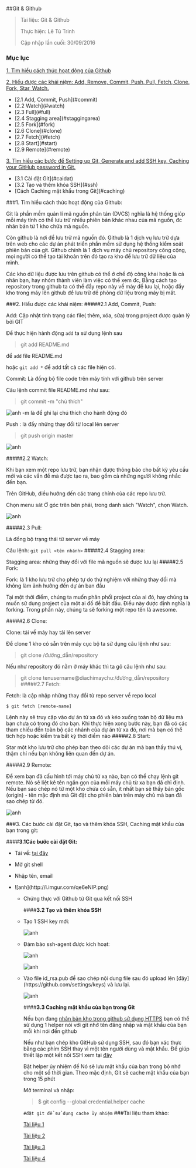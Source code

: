 ##Git & Github

> Tài liệu: Git & Github
> 
> Thực hiện: Lê Tú Trinh
> 
> Cập nhập lần cuối: 30/09/2016

### Mục lục

[1. Tìm hiểu cách thức hoạt động của Github](#hoatdong)

[2. Hiểu được các khái niệm: Add, Remove, Commit, Push, Pull, Fetch, Clone, Fork, Star, Watch.](#khainiem)

  <ul>
  <li>[2.1 Add, Commit, Push](#commit)</li>
  <li>[2.2 Watch](#watch)</li>
  <li>[2.3 Full](#full)</li>
  <li>[2.4 Stagging area](#staggingarea)</li>
  <li>[2.5 Fork](#fork)</li>
  <li>[2.6 Clone](#clone)</li>
  <li>[2.7 Fetch](#fetch)</li>
  <li>[2.8 Start](#start)</li>
  <li>[2.9 Remote](#remote)</li>
  </ul>
  
[3. Tìm hiểu các bước để Setting up Git, Generate and add SSH key, Caching your GitHub password in Git.](#tienhanh)
 <ul>
 <li>[3.1 Cài đặt Git](#caidat)</li>
 <li>[3.2 Tạo và thêm khóa SSH](#ssh)</li>
 <li>[Cách Caching mật khẩu trong Git](#caching)</li>
 </ul>

<a name="hoatdong"></a>
###1. Tìm hiểu cách thức hoạt động của Github:

Git là phần mềm quản lí mã nguồn phân tán (DVCS) nghĩa là hệ thống giúp mỗi máy tính có thể lưu trữ nhiều phiên bản khác nhau của mã nguồn, đc nhân bản từ 1 kho chứa mã nguồn.

Còn github là nơi để lưu trữ mã nguồn đó. Github là 1 dịch vụ lưu trữ dựa trên web cho các dự án phát triển phần mềm sử dụng hệ thống kiểm soát phiên bản của git. Github chính là 1 dịch vụ máy chủ repository công cộng, mọi người có thể tạo tài khoản trên đó tạo ra kho để lưu trữ dữ liệu của mình.

Các kho dữ liệu được lưu trên github có thể ở chế độ công khai hoặc là cá nhân bạn, hay nhóm thành viên làm việc có thể xem đc,  Bằng cách tạo repository trong github ta có thể đẩy repo này về máy để lưu lại, hoặc đẩy kho trong máy lên github để lưu trữ đề phòng dữ liệu trong máy bị mất.

<a name="khainiem"></a>
###2. Hiểu được các khái niệm:
<a name="commit"></a>
#####2.1  Add, Commit, Push:

Add: Cập nhật tình trạng các file( thêm, xóa, sửa) trong project được quản lý bởi GIT

Để thực hiện hành động `add` ta sử dụng lệnh sau

> git add README.md

để `add` file README.md

hoặc `git add *` để add tất cả các file hiện có.

Commit: Là đồng bộ file code trên máy tính với github trên server

Câu lệnh commit file README.md như sau:

> git commit -m "chú thích"

![anh](http://imageshack.com/a/img921/1826/XDsm5K.png)
-m là để ghi lại chú thích cho hành động đó

Push : là đẩy những thay đổi từ local lên server

> git push origin master

![anh](http://imageshack.com/a/img923/8539/C9Mvzx.png)

<a name="watch"></a>
#####2.2 Watch:

Khi bạn xem một repo lưu trữ, bạn nhận được thông báo cho bất kỳ yêu cầu mới  và các vấn đề mà được tạo ra, bao gồm cả những người không nhắc đến bạn.

Trên GitHub, điều hướng đến các trang chính của các repo lưu trữ.

Chọn menu sát Ở góc trên bên phải, trong danh sách "Watch", chọn Watch.

![anh](http://i.imgur.com/HsfCZqO.png)

<a name="pull"></a>
#####2.3 Pull:

Là đồng bộ trạng thái từ server về máy

Câu lệnh:   `git pull <tên nhánh>`
<a name="staggingarea"></a>
#####2.4 Stagging area:

Stagging area: những thay đổi với file mã nguồn sẽ được lưu lại
<a name="fork"></a>
#####2.5 Fork:

Fork: là 1 kho lưu trữ cho phép tự do thử nghiệm với những thay đổi mà không làm ảnh hưởng đến dự án ban đầu

Tại một thời điểm, chúng ta muốn phân phối project của ai đó, hay chúng ta muốn sử dụng project của một ai đố để bắt đầu. Điều này được định nghĩa là forking. Trong phần này, chúng ta sẽ forking một repo tên là awesome.


<a name="clone"></a>
#####2.6 Clone:

Clone: tải về máy hay tải lên server

Để clone 1 kho có sẵn trên máy cục bộ ta sử dụng câu lệnh như sau:

>git clone /đường_dẫn/repository
 
 Nếu như repository đó nằm ở máy khác thì ta gõ câu lệnh như sau:

>git clone tenusername@diachimaychu:/đường_dẫn/repository
<a name="fetch"></a>
#####2.7 Fetch:

Fetch: là cập nhập những thay đổi từ  repo server về repo local

 `$ git fetch [remote-name]`

Lệnh này sẽ truy cập vào dự án từ xa đó và kéo xuống toàn bộ dữ liệu mà bạn chưa có trong đó cho bạn.  Khi thực hiện xong bước này, bạn đã có các tham chiếu đến toàn bộ các nhánh của dự án từ xa đó, nơi mà bạn có thể tích hợp hoặc kiểm tra bất kỳ thời điểm nào
<a name="start"></a>
#####2.8 Start:

Star một kho lưu trữ cho phép bạn theo dõi các dự án mà bạn thấy thú vị, thậm chí nếu bạn không liên quan đến dự án.

<a name="remote"></a>
#####2.9 Remote:

Để xem bạn đã cấu hình tới máy chủ từ xa nào, bạn có thể chạy lệnh git remote. Nó sẽ liệt kê tên ngắn gọn của mỗi máy chủ từ xa bạn đã chỉ định. Nếu bạn sao chép nó từ một kho chứa có sẵn, ít nhất bạn sẽ thấy bản gốc (origin) - tên mặc định mà Git đặt cho phiên bản trên máy chủ mà bạn đã sao chép từ đó.

![anh](http://i.imgur.com/vR3DLLz.png)

<a name="tienhanh"></a>
###3. Các bước cài đặt Git, tạo và thêm khóa SSH, Caching mật khẩu của bạn trong git:

<a name="caidat"></a>
####**3.1Các bước cài đặt Git:**

- Tải về: [tại đây]( https://windows.github.com/)

- Mở git shell

- Nhập tên, email 
<ul>
<li>![anh](http://i.imgur.com/qe6eNIP.png)</li>

- Chứng thực với Github từ Git qua kết nối SSH<ul>

<a name="ssh"></a>
####**3.2 Tạo và thêm khóa SSH**
<li>Tạo 1 SSH key mới:</li>

![anh](http://i.imgur.com/yNKtIvt.png)

<li>Đảm bảo ssh-agent được kích hoạt:</li>

![anh](http://imageshack.com/a/img921/2353/pgRyOb.png)

![anh](http://imageshack.com/a/img922/5405/loFt4M.png)

<li>Vào file id_rsa.pub để sao chép nội dung file sau đó upload lên [đây](https://github.com/settings/keys) và lưu lại.

![anh](http://imageshack.com/a/img921/4867/82M8oi.png)

<a name="caching"></a>
####**3.3 Caching mật khẩu của bạn trong Git**

Nếu bạn đang [nhân bản kho trong github sử dụng HTTPS](https://help.github.com/articles/which-remote-url-should-i-use/) bạn có thể sử dụng 1 helper nói với git nhớ tên đăng nhập và mật khẩu của bạn mỗi khi nói đến github

Nếu như bạn chép kho GitHub sử dụng SSH, sau đó bạn xác thực bằng các phím SSH thay vì một tên người dùng và mật khẩu. Để giúp thiết lập một kết nối SSH xem tại [đây](#ssh)

Bật helper ủy nhiệm để Nó sẽ lưu mật khẩu của bạn trong bộ nhớ cho một số thời gian. Theo mặc định, Git sẽ cache mật khẩu của bạn trong 15 phút

Mở terminal và nhập: 

>$ git config --global credential.helper cache

  `#đặt git để sử dụng cache ủy nhiệm`
###Tài liệu tham khảo:

[Tài liệu 1](https://github.com/hocchudong/git-github-for-sysadmin)

[Tài liệu 2]( https://help.github.com/articles/set-up-git/)

[Tài liệu 3](https://help.github.com/articles/generating-a-new-ssh-key-and-adding-it-to-the-ssh-agent/)

[Tài liệu 4](https://help.github.com/articles/caching-your-github-password-in-git/)

    
